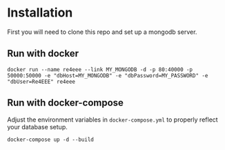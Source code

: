 # Installation

First you will need to clone this repo and set up a mongodb server.

## Run with docker

	docker run --name re4eee --link MY_MONGODB -d -p 80:40000 -p 50000:50000 -e "dbHost=MY_MONGODB" -e "dbPassword=MY_PASSWORD" -e "dbUser=Re4EEE" re4eee

## Run with docker-compose
Adjust the environment variables in `docker-compose.yml` to properly reflect your database setup.

	docker-compose up -d --build
